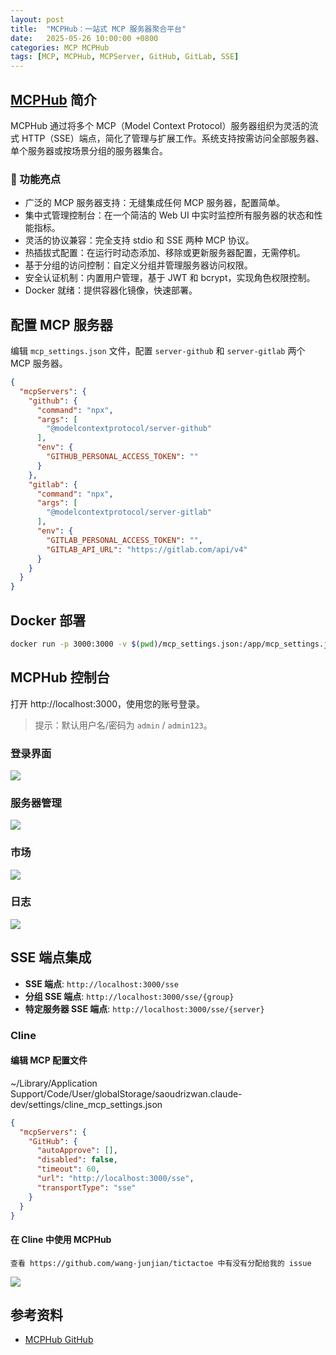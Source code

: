 ```yaml
---
layout: post
title:  "MCPHub：一站式 MCP 服务器聚合平台"
date:   2025-05-26 10:00:00 +0800
categories: MCP MCPHub
tags: [MCP, MCPHub, MCPServer, GitHub, GitLab, SSE]
---
```


## [MCPHub](https://github.com/samanhappy/mcphub) 简介

MCPHub 通过将多个 MCP（Model Context Protocol）服务器组织为灵活的流式 HTTP（SSE）端点，简化了管理与扩展工作。系统支持按需访问全部服务器、单个服务器或按场景分组的服务器集合。

### 🚀 功能亮点
- 广泛的 MCP 服务器支持：无缝集成任何 MCP 服务器，配置简单。
- 集中式管理控制台：在一个简洁的 Web UI 中实时监控所有服务器的状态和性能指标。
- 灵活的协议兼容：完全支持 stdio 和 SSE 两种 MCP 协议。
- 热插拔式配置：在运行时动态添加、移除或更新服务器配置，无需停机。
- 基于分组的访问控制：自定义分组并管理服务器访问权限。
- 安全认证机制：内置用户管理，基于 JWT 和 bcrypt，实现角色权限控制。
- Docker 就绪：提供容器化镜像，快速部署。


## 配置 MCP 服务器

编辑 `mcp_settings.json` 文件，配置 `server-github` 和 `server-gitlab` 两个 MCP 服务器。

```json
{
  "mcpServers": {
    "github": {
      "command": "npx",
      "args": [
        "@modelcontextprotocol/server-github"
      ],
      "env": {
        "GITHUB_PERSONAL_ACCESS_TOKEN": ""
      }
    },
    "gitlab": {
      "command": "npx",
      "args": [
        "@modelcontextprotocol/server-gitlab"
      ],
      "env": {
        "GITLAB_PERSONAL_ACCESS_TOKEN": "",
        "GITLAB_API_URL": "https://gitlab.com/api/v4"
      }
    }
  }
}
```


## Docker 部署

```bash
docker run -p 3000:3000 -v $(pwd)/mcp_settings.json:/app/mcp_settings.json samanhappy/mcphub
```


## MCPHub 控制台

打开 http://localhost:3000，使用您的账号登录。
> 提示：默认用户名/密码为 `admin` / `admin123`。

### 登录界面

![](/images/2025/MCPHub/MCPHub-Dashboard.png)

### 服务器管理

![](/images/2025/MCPHub/MCPHub-Servers.png)

### 市场

![](/images/2025/MCPHub/MCPHub-Market.png)

### 日志

![](/images/2025/MCPHub/MCPHub-Logs.png)


## SSE 端点集成

- **SSE 端点**: `http://localhost:3000/sse`
- **分组 SSE 端点**: `http://localhost:3000/sse/{group}`
- **特定服务器 SSE 端点**: `http://localhost:3000/sse/{server}`

### Cline

#### 编辑 MCP 配置文件

~/Library/Application Support/Code/User/globalStorage/saoudrizwan.claude-dev/settings/cline_mcp_settings.json

```json
{
  "mcpServers": {
    "GitHub": {
      "autoApprove": [],
      "disabled": false,
      "timeout": 60,
      "url": "http://localhost:3000/sse",
      "transportType": "sse"
    }
  }
}
```

#### 在 Cline 中使用 MCPHub

`查看 https://github.com/wang-junjian/tictactoe 中有没有分配给我的 issue`

![](/images/2025/MCPHub/MCPHub-Cline.png)


## 参考资料
- [MCPHub GitHub](https://github.com/samanhappy/mcphub)
